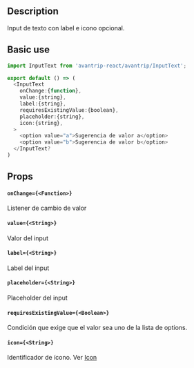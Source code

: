 ## Description
Input de texto con label e icono opcional.

## Basic use

```javascript
import InputText from 'avantrip-react/avantrip/InputText';

export default () => (
  <InputText
    onChange:{function},
    value:{string},
    label:{string},
    requiresExistingValue:{boolean},
    placeholder:{string},
    icon:{string},
  >
    <option value="a">Sugerencia de valor a</option>
    <option value="b">Sugerencia de valor b</option>
  </InputText?
)
```


## Props

#### `onChange={<Function>}`
Listener de cambio de valor

#### `value={<String>}`
Valor del input

#### `label={<String>}`
Label del input

#### `placeholder={<String>}`
Placeholder del input

#### `requiresExistingValue={<Boolean>}`
Condición que exige que el valor sea uno de la lista de options.

#### `icon={<String>}`
Identificador de ícono. Ver [Icon](/?selectedKind=avantrip%2Fstyled%40Icon)
